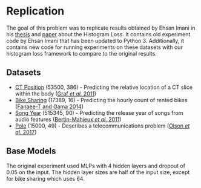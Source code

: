 # Replication

The goal of this problem was to replicate results obtained by Ehsan Imani in his [thesis](https://era.library.ualberta.ca/items/90c26ffa-6eff-4ac6-a011-9699d27d91d0/view/347e81b7-8f26-4acb-9960-044c8a2ee7db/Ehsan_Imani.pdf) and [paper](https://arxiv.org/abs/1806.04613) about the Histogram Loss. It contains old experiment code by Ehsan Imani that has been updated to Python 3. Additionally, it contains new code for running experiments on these datasets with our histogram loss framework to compare to the original results.

## Datasets
 - [CT Position](https://archive.ics.uci.edu/dataset/206/relative+location+of+ct+slices+on+axial+axis) (53500, 386) - Predicting the relative location of a CT slice within the body ([Graf *et al.* 2011](https://doi.org/10.1007/978-3-642-23629-7_74))
 - [Bike Sharing](https://archive.ics.uci.edu/dataset/275/bike+sharing+dataset) (17389, 16) - Predicting the hourly count of rented bikes ([Fanaee-T and Gama 2014](https://doi.org/10.1007/s13748-013-0040-3))
 - [Song Year](http://archive.ics.uci.edu/dataset/203/yearpredictionmsd) (515345, 90) - Predicting the release year of songs from audio features ([Bertin-Mahieux *et al.* 2011](https://ismir2011.ismir.net/papers/OS6-1.pdf))
 - [Pole](https://github.com/EpistasisLab/pmlb) (15000, 49) - Describes a telecommunications problem ([Olson *et al.* 2017](https://doi.org/10.1186/s13040-017-0154-4))

 ## Base Models
 
 The original experiment used MLPs with 4 hidden layers and dropout of 0.05 on the input. The hidden layer sizes are half of the input size, except for bike sharing which uses 64.